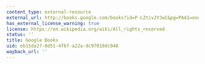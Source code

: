 ```yaml
---
content_type: external-resource
external_url: http://books.google.com/books?id=P-LZtivJYJwC&pg=PA41=onepage
has_external_license_warning: true
license: https://en.wikipedia.org/wiki/All_rights_reserved
status: ''
title: Google Books
uid: eb15da27-0d51-4f6f-a22a-dc97019dc048
wayback_url: ''
---
```

